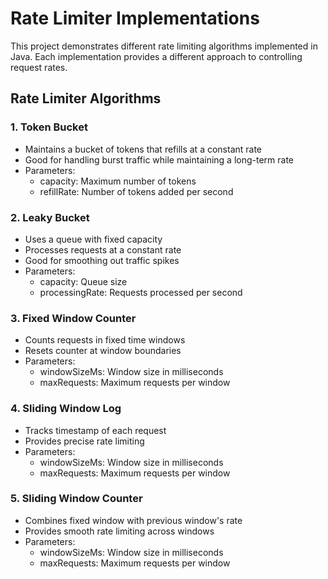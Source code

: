 # Rate Limiter Implementations

This project demonstrates different rate limiting algorithms implemented in Java. Each implementation provides a different approach to controlling request rates.



## Rate Limiter Algorithms

### 1. Token Bucket
- Maintains a bucket of tokens that refills at a constant rate
- Good for handling burst traffic while maintaining a long-term rate
- Parameters:
  - capacity: Maximum number of tokens
  - refillRate: Number of tokens added per second

### 2. Leaky Bucket
- Uses a queue with fixed capacity
- Processes requests at a constant rate
- Good for smoothing out traffic spikes
- Parameters:
  - capacity: Queue size
  - processingRate: Requests processed per second

### 3. Fixed Window Counter
- Counts requests in fixed time windows
- Resets counter at window boundaries
- Parameters:
  - windowSizeMs: Window size in milliseconds
  - maxRequests: Maximum requests per window

### 4. Sliding Window Log
- Tracks timestamp of each request
- Provides precise rate limiting
- Parameters:
  - windowSizeMs: Window size in milliseconds
  - maxRequests: Maximum requests per window

### 5. Sliding Window Counter
- Combines fixed window with previous window's rate
- Provides smooth rate limiting across windows
- Parameters:
  - windowSizeMs: Window size in milliseconds
  - maxRequests: Maximum requests per window



